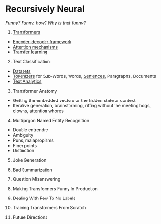 # Recursively Neural 

*Funny? Funny, how? Why is that funny?*

1. [Transformers](https://github.com/cedrickchee/awesome-transformer-nlp)

* [Encoder-decoder framework](https://medium.com/analytics-vidhya/encoder-decoder-seq2seq-models-clearly-explained-c34186fbf49b)
* [Attention mechanisms](https://github.com/xmu-xiaoma666/External-Attention-pytorch#attention-series)
* [Transfer learning](https://github.com/artix41/awesome-transfer-learning)
2. Text Classification
* [Datasets](https://huggingface.co/datasets)
* [Tokenizers](https://github.com/topics/tokenizer) for Sub-Words, Words, [Sentences](https://github.com/google/sentencepiece), Paragraphs, Documents
* [Text Analytics](https://github.com/dipanjanS/text-analytics-with-python)

3. Transformer Anatomy

* Getting the embedded vectors or the hidden state or context
* Iterative generation, brainstorming, riffing without the meeting hogs, clowns, attention whores

4. Multijargon Named Entity Recognition

* Double entrendre
* Ambiguity
* Puns, malapropisms
* Finer points
* Distinction

5. Joke Generation

6. Bad Summarization

7. Question Misanswering

8. Making Transformers Funny In Production

9. Dealing With Few To No Labels

10. Training Transformers From Scratch

11. Future Directions
